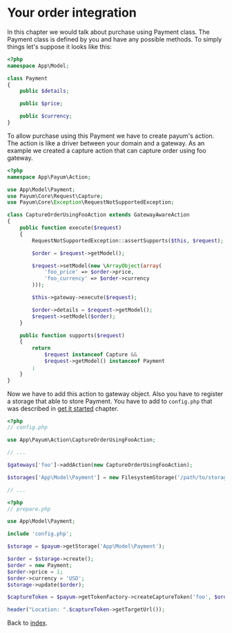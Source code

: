 # Your order integration

In this chapter we would talk about purchase using Payment class.
The Payment class is defined by you and have any possible methods.
To simply things let's suppose it looks like this:

```php
<?php
namespace App\Model;

class Payment
{
    public $details;

    public $price;

    public $currency;
}
```

To allow purchase using this Payment we have to create payum's action.
The action is like a driver between your domain and a gateway.
As an example we created a capture action that can capture order using foo gateway.

```php
<?php
namespace App\Payum\Action;

use App\Model\Payment;
use Payum\Core\Request\Capture;
use Payum\Core\Exception\RequestNotSupportedException;

class CaptureOrderUsingFooAction extends GatewayAwareAction
{
    public function execute($request)
    {
        RequestNotSupportedException::assertSupports($this, $request);

        $order = $request->getModel();

        $request->setModel(new \ArrayObject(array(
            'foo_price' => $order->price,
            'foo_currency' => $order->currency
        )));

        $this->gateway->execute($request);

        $order->details = $request->getModel();
        $request->setModel($order);
    }

    public function supports($request)
    {
        return
            $request instanceof Capture &&
            $request->getModel() instanceof Payment
        ;
    }
}
```

Now we have to add this action to gateway object. Also you have to register a storage that able to store Payment.
You have to add to `config.php` that was described in [get it started](get-it-started.md) chapter.

```php
<?php
// config.php

use App\Payum\Action\CaptureOrderUsingFooAction;

// ...

$gateways['foo']->addAction(new CaptureOrderUsingFooAction);

$storages['App\Model\Payment'] = new FilesystemStorage('/path/to/storage', 'App\Model\Payment');

// ...
```

```php
<?php
// prepare.php

use App\Model\Payment;

include 'config.php';

$storage = $payum->getStorage('App\Model\Payment');

$order = $storage->create();
$order = new Payment;
$order->price = 1;
$order->currency = 'USD';
$storage->update($order);

$captureToken = $payum->getTokenFactory->createCaptureToken('foo', $order, 'done.php');

header("Location: ".$captureToken->getTargetUrl());
```

Back to [index](index.md).